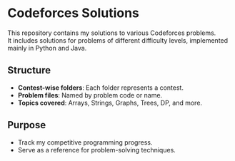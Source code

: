 # Codeforces Solutions

This repository contains my solutions to various Codeforces problems.  
It includes solutions for problems of different difficulty levels, implemented mainly in Python and Java.

## Structure

- **Contest-wise folders**: Each folder represents a contest.
- **Problem files**: Named by problem code or name.
- **Topics covered**: Arrays, Strings, Graphs, Trees, DP, and more.

## Purpose

- Track my competitive programming progress.
- Serve as a reference for problem-solving techniques.
